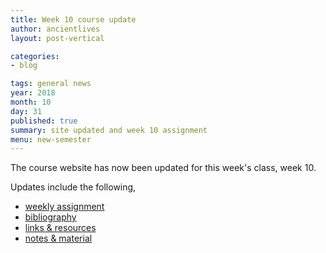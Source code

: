 ```yaml
---
title: Week 10 course update
author: ancientlives
layout: post-vertical

categories:
- blog

tags: general news
year: 2018
month: 10
day: 31
published: true
summary: site updated and week 10 assignment
menu: new-semester
---
```


The course website has now been updated for this week's class, week 10.

Updates include the following,

* [weekly assignment](/weekly_assignment)
* [bibliography](/bibliography)
* [links & resources](/links)
* [notes & material](/notes)
